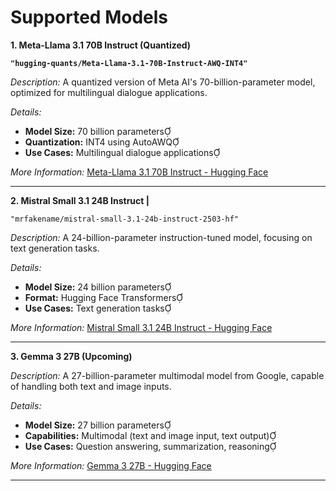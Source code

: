 # Supported Models



**1. Meta-Llama 3.1 70B Instruct (Quantized)** &#x20;

**`"hugging-quants/Meta-Llama-3.1-70B-Instruct-AWQ-INT4"`**

_Description:_ A quantized version of Meta AI's 70-billion-parameter model, optimized for multilingual dialogue applications.

_Details:_

* **Model Size:** 70 billion parameters
* **Quantization:** INT4 using AutoAWQ
* **Use Cases:** Multilingual dialogue applications

_More Information:_ [Meta-Llama 3.1 70B Instruct - Hugging Face](https://huggingface.co/hugging-quants/Meta-Llama-3.1-70B-Instruct-AWQ-INT4)

***

**2. Mistral Small 3.1 24B Instruct |**&#x20;

`"mrfakename/mistral-small-3.1-24b-instruct-2503-hf"`

_Description:_ A 24-billion-parameter instruction-tuned model, focusing on text generation tasks.

_Details:_

* **Model Size:** 24 billion parameters
* **Format:** Hugging Face Transformers
* **Use Cases:** Text generation tasks

_More Information:_ [Mistral Small 3.1 24B Instruct - Hugging Face](https://huggingface.co/mrfakename/mistral-small-3.1-24b-instruct-2503-hf)

***

**3. Gemma 3 27B (Upcoming)**

_Description:_ A 27-billion-parameter multimodal model from Google, capable of handling both text and image inputs.

_Details:_

* **Model Size:** 27 billion parameters
* **Capabilities:** Multimodal (text and image input, text output)
* **Use Cases:** Question answering, summarization, reasoning

_More Information:_ [Gemma 3 27B - Hugging Face](https://huggingface.co/google/gemma-3-27b-it)

***
